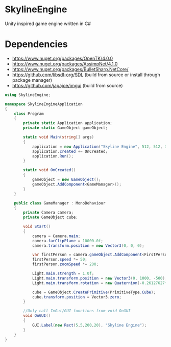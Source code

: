 # SkylineEngine
Unity inspired game engine written in C#

# Dependencies
- https://www.nuget.org/packages/OpenTK/4.0.0
- https://www.nuget.org/packages/AssimpNet/4.1.0
- https://www.nuget.org/packages/BulletSharp.NetCore/
- https://github.com/libsdl-org/SDL (build from source or install through package manager)
- https://github.com/japajoe/imgui (build from source)


```csharp
using SkylineEngine;

namespace SkylineEngineApplication
{
    class Program
    {
        private static Application application;
        private static GameObject gameObject;

        static void Main(string[] args)
        {
            application = new Application("Skyline Engine", 512, 512, 3, 3, false);
            application.created += OnCreated;
            application.Run();            
        }

        static void OnCreated()
        {
            gameObject = new GameObject();
            gameObject.AddComponent<GameManager>();
        }
    }

    public class GameManager : MonoBehaviour
    {
        private Camera camera;
        private GameObject cube;

        void Start()
        {
            camera = Camera.main;            
            camera.farClipPlane = 10000.0f;
            camera.transform.position = new Vector3(0, 0, 0);

            var firstPerson = camera.gameObject.AddComponent<FirstPersonController>();
            firstPerson.speed *= 50;
            firstPerson.zoomSpeed *= 200;            

            Light.main.strength = 1.0f;
            Light.main.transform.position = new Vector3(0, 1000, -500);
            Light.main.transform.rotation = new Quaternion(-0.26127627f,-0.00029115385f,0.26208368f,-0.9291085f);

            cube = GameObject.CreatePrimitive(PrimitiveType.Cube);
            cube.transform.position = Vector3.zero;
        }

        //Only call ImGui/GUI functions from void OnGUI
        void OnGUI()
        {
            GUI.Label(new Rect(5,5,200,20), "Skyline Engine");
        }
    }
}
```
